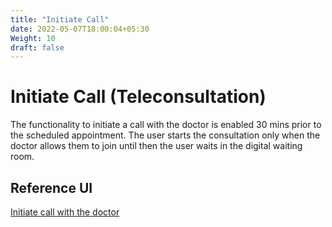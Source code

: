 ```yaml
---
title: "Initiate Call"
date: 2022-05-07T18:00:04+05:30
Weight: 10
draft: false
---
```


# Initiate Call (Teleconsultation)

The functionality to initiate a call with the doctor is enabled 30 mins prior to the scheduled appointment. The user starts the consultation only when the doctor allows them to join until then the user waits in the digital waiting room. 

## Reference UI
[Initiate call with the doctor](../Initiate_Calls.png)

